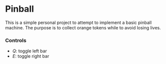 # Pinball

This is a simple personal project to attempt to implement a basic pinball machine. The purpose is to collect orange tokens while to avoid losing lives.

### Controls
- *Q*: toggle left bar
- *E*: toggle right bar
